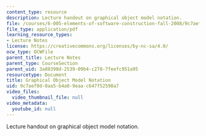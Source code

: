 ```yaml
---
content_type: resource
description: Lecture handout on graphical object model notation.
file: /courses/6-005-elements-of-software-construction-fall-2008/9c7aef0d0aa5b4a09eaac647f52598a7_MIT6_005f08_lec_object_model.pdf
file_type: application/pdf
learning_resource_types:
- Lecture Notes
license: https://creativecommons.org/licenses/by-nc-sa/4.0/
ocw_type: OCWFile
parent_title: Lecture Notes
parent_type: CourseSection
parent_uid: 3a88398d-2539-09b4-c278-7feefc951a95
resourcetype: Document
title: Graphical Object Model Notation
uid: 9c7aef0d-0aa5-b4a0-9eaa-c647f52598a7
video_files:
  video_thumbnail_file: null
video_metadata:
  youtube_id: null
---
```

Lecture handout on graphical object model notation.